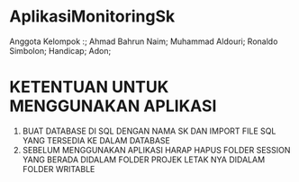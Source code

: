 # AplikasiMonitoringSk
Anggota Kelompok :;
Ahmad Bahrun Naim;
Muhammad Aldouri;
Ronaldo Simbolon;
Handicap;
Adon;


# **KETENTUAN UNTUK MENGGUNAKAN APLIKASI**
1. BUAT DATABASE DI SQL DENGAN NAMA SK DAN IMPORT FILE SQL YANG TERSEDIA KE DALAM DATABASE
2. SEBELUM MENGGUNAKAN APLIKASI HARAP HAPUS FOLDER SESSION YANG BERADA DIDALAM FOLDER PROJEK LETAK NYA DIDALAM FOLDER WRITABLE
